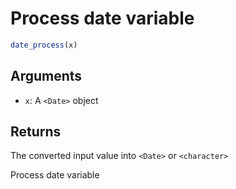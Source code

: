 # Process date variable

```r
date_process(x)
```

## Arguments

- `x`: A `<Date>` object

## Returns

The converted input value into `<Date>` or `<character>`

Process date variable
